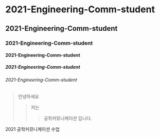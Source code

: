 # 2021-Engineering-Comm-student
## 2021-Engineering-Comm-student
### 2021-Engineering-Comm-student
#### 2021-Engineering-Comm-student
##### 2021-Engineering-Comm-student
###### 2021-Engineering-Comm-student

> 안녕하세요
>> 저는
>>> 공학커뮤니케이션 입니다.



2021 공학커뮤니케이션 수업
